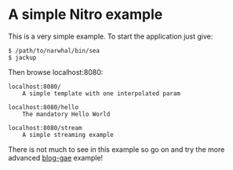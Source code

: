 A simple Nitro example
======================

This is a very simple example. To start the application just give:

    $ /path/to/narwhal/bin/sea
    $ jackup

Then browse localhost:8080:

    localhost:8080/
        A simple template with one interpolated param

    localhost:8080/hello
        The mandatory Hello World

    localhost:8080/stream
        A simple streaming example
	
There is not much to see in this example so go on and try the more advanced [blog-gae](http://github.com/gmosx/blog-gae) example!
